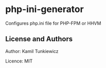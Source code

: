 php-ini-generator
=================
Configures php.ini file for PHP-FPM or HHVM

License and Authors
-------------------

Author: Kamil Tunkiewicz

Licence: MIT
